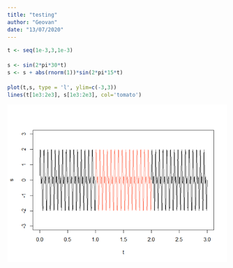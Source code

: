 ```yaml
---
title: "testing"
author: "Geovan"
date: "13/07/2020"
---
```



```r
t <- seq(1e-3,3,1e-3)

s <- sin(2*pi*30*t)
s <- s + abs(rnorm(1))*sin(2*pi*15*t)

plot(t,s, type = 'l', ylim=c(-3,3))
lines(t[1e3:2e3], s[1e3:2e3], col='tomato')
```

![](assets/img/test_files/figure-html/unnamed-chunk-1-1.png)

